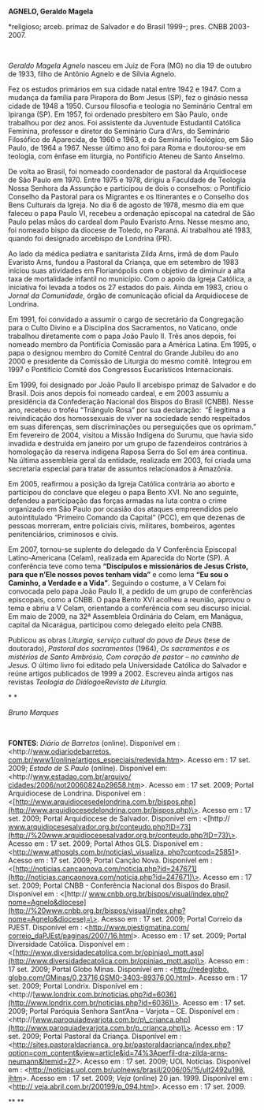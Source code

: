 **AGNELO, Geraldo Magela**

\*religioso; arceb. primaz de Salvador e do Brasil 1999-; pres. CNBB
2003-2007.

 

*Geraldo Magela Agnelo* nasceu em Juiz de Fora (MG) no dia 19 de outubro
de 1933, filho de Antônio Agnelo e de Sílvia Agnelo.

Fez os estudos primários em sua cidade natal entre 1942 e 1947. Com a
mudança da família para Pirapora do Bom Jesus (SP), fez o ginásio nessa
cidade de 1948 a 1950. Cursou filosofia e teologia no Seminário Central
em Ipiranga (SP). Em 1957, foi ordenado presbítero em São Paulo, onde
trabalhou por dez anos. Foi assistente da Juventude Estudantil Católica
Feminina, professor e diretor do Seminário Cura d'Ars, do Seminário
Filosófico de Aparecida, de 1960 e 1963, e do Seminário Teológico, em
São Paulo, de 1964 a 1967. Nesse último ano foi para Roma e doutorou-se
em teologia, com ênfase em liturgia, no Pontifício Ateneu de Santo
Anselmo.

De volta ao Brasil, foi nomeado coordenador de pastoral da Arquidiocese
de São Paulo em 1970. Entre 1975 e 1978, dirigiu a Faculdade de Teologia
Nossa Senhora da Assunção e participou de dois o conselhos: o Pontifício
Conselho da Pastoral para os Migrantes e os Itinerantes e o Conselho dos
Bens Culturais da Igreja. No dia 6 de agosto de 1978, mesmo dia em que
faleceu o papa Paulo VI, recebeu a ordenação episcopal na catedral de
São Paulo pelas mãos do cardeal dom Paulo Evaristo Arns. Nesse mesmo
ano, foi nomeado bispo da diocese de Toledo, no Paraná. Aí trabalhou até
1983, quando foi designado arcebispo de Londrina (PR).

Ao lado da médica pediatra e sanitarista Zilda Arns, irmã de dom Paulo
Evaristo Arns, fundou a Pastoral da Criança, que em setembro de 1983
iniciou suas atividades em Florianópolis com o objetivo de diminuir a
alta taxa de mortalidade infantil no município. Com o apoio da Igreja
Católica, a iniciativa foi levada a todos os 27 estados do país. Ainda
em 1983, criou o *Jornal da Comunidade*, órgão de comunicação oficial da
Arquidiocese de Londrina.

Em 1991, foi convidado a assumir o cargo de secretário da Congregação
para o Culto Divino e a Disciplina dos Sacramentos, no Vaticano, onde
trabalhou diretamente com o papa João Paulo II. Três anos depois, foi
nomeado membro da Pontifícia Comissão para a América Latina. Em 1995, o
papa o designou membro do Comitê Central do Grande Jubileu do ano 2000 e
presidente da Comissão de Liturgia do mesmo comitê. Integrou em 1997 o
Pontifício Comitê dos Congressos Eucarísticos Internacionais.

Em 1999, foi designado por João Paulo II arcebispo primaz de Salvador e
do Brasil. Dois anos depois foi nomeado cardeal, e em 2003 assumiu a
presidência da Confederação Nacional dos Bispos do Brasil (CNBB). Nesse
ano, recebeu o troféu “Triângulo Rosa” por sua declaração:  “É legítima
a reivindicação dos homossexuais de viver na sociedade sendo respeitados
em suas diferenças, sem discriminações ou perseguições que os oprimam.”
Em fevereiro de 2004, visitou a Missão Indígena do Surumu, que havia
sido invadida e destruída em janeiro por um grupo de fazendeiros
contrários à homologação da reserva indígena Raposa Serra do Sol em área
contínua. Na última assembleia geral da entidade, realizada em 2003, foi
criada uma secretaria especial para tratar de assuntos relacionados à
Amazônia.

Em 2005, reafirmou a posição da Igreja Católica contrária ao aborto e
participou do conclave que elegeu o papa Bento XVI. No ano seguinte,
defendeu a participação das forças armadas na luta contra o crime
organizado em São Paulo por ocasião dos ataques empreendidos pelo
autointitulado “Primeiro Comando da Capital” (PCC), em que dezenas de
pessoas morreram, entre policiais civis, militares, bombeiros, agentes
penitenciários, criminosos e civis.

Em 2007, tornou-se suplente do delegado da V Conferência Episcopal
Latino-Americana (Celam), realizada em Aparecida do Norte (SP). A
conferência teve como tema **“Discípulos e missionários de Jesus Cristo,
para que n’Ele nossos povos tenham vida”** e como lema **“Eu sou o
Caminho, a Verdade e a Vida”**. Seguindo o costume, a V Celam foi
convocada pelo papa João Paulo II, a pedido de um grupo de conferências
episcopais, como a CNBB. O papa Bento XVI acolheu a reunião, aprovou o
tema e abriu a V Celam, orientando a conferência com seu discurso
inicial. Em maio de 2009, na 32ª Assembleia Ordinária do Celam, em
Manágua, capital da Nicarágua, participou como delegado eleito pela
CNBB.

Publicou as obras *Liturgia, serviço cultual do povo de Deus* (tese de
doutorado), *Pastoral dos sacramentos* (1964), *Os sacramentos e os
mistérios de Santo Ambrósio,* *Com coração de pastor – no caminho de
Jesus*. O último livro foi editado pela Universidade Católica do
Salvador e reúne artigos publicados de 1999 a 2002. Escreveu ainda
artigos nas revistas *Teologia do Diálogo*e*Revista de Liturgia*.

* *

*Bruno Marques*

 

**FONTES**: *Diário de Barretos* (online). Disponível em :
\<http://[www.odiariodebarretos.
com.br/www1/online/artigos\_especiais/redevida.htm](http://www.odiariodebarretos.%20com.br/www1/online/artigos_especiais/redevida.htm)\>.
Acesso em : 17 set. 2009; *Estado de S.Paulo* (online). Disponível
em:\<http://[www.estadao.com.br/arquivo/
cidades/2006/not20060824p29658.htm](http://www.estadao.com.br/arquivo/%20cidades/2006/not20060824p29658.htm)\>.
Acesso em : 17 set. 2009; Portal Arquidiocese de Londrina. Disponível em
:
\<[http://www.arquidiocesedelondrina.com.br/bispos.php](http://www.arquidiocesedelondrina.com.br/bispos.php)\>.
Acesso em : 17 set. 2009; Portal Arquidiocese de Salvador. Disponível em
: \<[http://
www.arquidiocesesalvador.org.br/conteudo.php?ID=73](http://%20www.arquidiocesesalvador.org.br/conteudo.php?ID=73)\>.
Acesso em : 17 set. 2009; Portal Athos GLS. Disponível em :
\<[http://www.athosgls.com.br/noticias\_visualiza.
php?contcod=25851](http://www.athosgls.com.br/noticias_visualiza.%20php?contcod=25851)\>.
Acesso em : 17 set. 2009; Portal Canção Nova. Disponível em :
\<[http://noticias.cancaonova.com/noticia.php?id=247671](http://noticias.cancaonova.com/noticia.php?id=247671)\>.
Acesso em : 17 set. 2009; Portal CNBB - Conferência Nacional dos Bispos
do Brasil. Disponível em : \<[http://
www.cnbb.org.br/bispos/visual/index.php?nome=Agnelo&diocese](http://%20www.cnbb.org.br/bispos/visual/index.php?nome=Agnelo&diocese)=\>.
Acesso em : 17 set. 2009; Portal Correio da PJEST. Disponível em :
\<[http://www.pjestigmatina.com/
correio\_daPJEst/paginas/2007/16.html](http://www.pjestigmatina.com/%20correio_daPJEst/paginas/2007/16.html)\>.
Acesso em : 17 set. 2009; Portal Diversidade Católica. Disponível em :
\<[http://www.diversidadecatolica.com.br/opiniao\_mott.asp](http://www.diversidadecatolica.com.br/opiniao_mott.asp)\>.
Acesso em : 17 set. 2009; Portal Globo Minas. Disponível em :
\<[http://redeglobo.
globo.com/GMinas/0,23716,GSM0-3403-89376,00.html](http://redeglobo.%20globo.com/GMinas/0,23716,GSM0-3403-89376,00.html)\>.
Acesso em : 17 set. 2009; Portal Londrix. Disponível em :
\<http://[www.londrix.com.br/noticias.php?id=6036](http://www.londrix.com.br/noticias.php?id=6036)\>.
Acesso em : 17 set. 2009; Portal Paróquia Senhora Sant’Ana – Varjota –
CE. Disponível em :
\<http://[](http://www.londrix.com.br/noticias.php?id=6036)[www.paroquiadevarjota.com.br/p\_crianca.php](http://www.paroquiadevarjota.com.br/p_crianca.php)\>.
Acesso em : 17 set. 2009; Portal Pastoral da Criança. Disponível em :
\<[http://sites.pastoraldacrianca.
org.br/pastoraldacrianca/index.php?option=com\_content&view=article&id=74%3Aperfil-dra-zilda-arns-neumann&Itemid=27](http://sites.pastoraldacrianca.%20org.br/pastoraldacrianca/index.php?option=com_content&view=article&id=74%3Aperfil-dra-zilda-arns-neumann&Itemid=27)\>.
Acesso em : 17 set. 2009; UOL Notícias. Disponível em :
\<[http://noticias.uol.com.br/uolnews/brasil/2006/05/15/ult2492u198.
jhtm](http://noticias.uol.com.br/uolnews/brasil/2006/05/15/ult2492u198.%20jhtm)\>.
Acesso em : 17 set. 2009; *Veja* (online) 20 jan. 1999. Disponível em :
\<[http://
veja.abril.com.br/200199/p\_094.html](http://%20veja.abril.com.br/200199/p_094.html)\>.
Acesso em : 17 set. 2009.

** **
